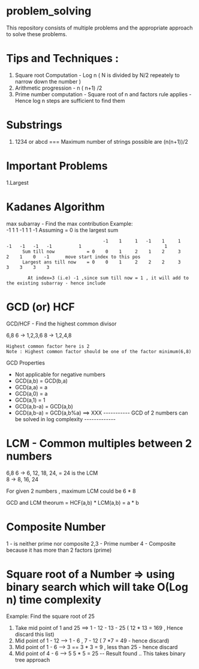 # problem_solving

This repository consists of multiple problems and the appropriate approach to solve these problems.

Tips and Techniques : 
=====================

1. Square root Computation - Log n ( N is divided by N/2 repeately to narrow down the number )
2. Arithmetic progression - n ( n+1) /2
3. Prime number computation - Square root of n and factors rule applies - Hence log n steps are sufficient to find them

Substrings
==========
1. 1234 or abcd === Maximum number of strings possible are (n(n+1))/2

Important Problems
==================
1.Largest 


Kadanes Algorithm
==================
max subarray - Find the max contribution 
Example:   
            -1    1   1    -1   1   1   -1
 Assuming = 0 is the largest sum 
 
                                        -1    1     1   -1    1     1    -1   -1   -1   -1          1                               1
          Sum till now            = 0    0    1     2    1    2     3     2    1    0   -1      move start index to this pos     
          Largest ans till now    = 0    0    1     2    2    2     3     3    3    3    3 
            
            At index=3 (i.e) -1 ,since sum till now = 1 , it will add to the existing subarray - hence include


GCD (or) HCF
====================
GCD/HCF - Find the highest common divisor 

6,8         6  ->       1,2,3,6
            8  ->       1,2,4,8
    
    Highest common factor here is 2
    Note : Highest common factor should be one of the factor minimum(6,8)
    
   GCD Properties 
   * Not applicable for negative numbers 
   * GCD(a,b) = GCD(b,a)
   * GCD(a,a) = a
   * GCD(a,0) = a
   * GCD(a,1) = 1
   * GCD(a,b-a) = GCD(a,b)
   * GCD(a,b-a) = GCD(a,b%a) ==> XXX ----------- GCD of 2 numbers can be solved in log complexity -------------
       
       
LCM  - Common multiples between 2 numbers       
====
6,8    6  ->  6, 12, 18, 24,      = 24 is the LCM     
       8  ->  8, 16, 24      
       
For given 2 numbers , maximum LCM could be 6 * 8

GCD and LCM theorum =  HCF(a,b) * LCM(a,b) = a * b

Composite Number       
===============
1 - is neither prime nor composite
2,3 - Prime number
4 - Composite because it has more than 2 factors (prime)


Square root of a Number   => using binary search which will take O(Log n) time complexity
========================

Example:            Find the square root of 25

1. Take mid point of 1 and 25 ==>  1 - 12    -    13 - 25 ( 12 * 13 = 169 , Hence discard this list)
2. Mid point of 1 - 12 -->          1 - 6 , 7 - 12  ( 7 *7 = 49 - hence discard)
3. Mid point of 1 - 6  -->    3     == 3 * 3 = 9 , less than 25 - hence discard
4. Mid point of 4 - 6 --> 5         5 * 5 = 25 -- Result found .. This takes binary tree approach 



            


